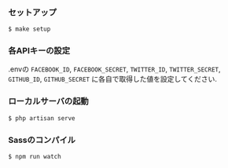 ### セットアップ

```bash
$ make setup
```

### 各APIキーの設定

.envの `FACEBOOK_ID`, `FACEBOOK_SECRET`, `TWITTER_ID`, `TWITTER_SECRET`, `GITHUB_ID`, `GITHUB_SECRET` に各自で取得した値を設定してください.

### ローカルサーバの起動

```bash
$ php artisan serve
```

### Sassのコンパイル

```bash
$ npm run watch
```
